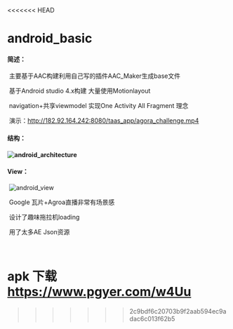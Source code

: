 
<<<<<<< HEAD

# 		android_basic

#### 简述：

​		主要基于AAC构建利用自己写的插件AAC_Maker生成base文件

​		基于Android studio 4.x构建 大量使用Motionlayout 

​		navigation+共享viewmodel 实现One Activity All Fragment 理念

​		演示：http://182.92.164.242:8080/taas_app/agora_challenge.mp4

#### 结构：	

#### 		![android_architecture](C:\Users\VULCAN\Desktop\安顺丰丰\agroa\android_architecture.png)	

#### View：

​			![android_view](C:\Users\VULCAN\Desktop\安顺丰丰\agroa\android_view.png)

​	Google 瓦片+Agroa直播非常有场景感

​	设计了趣味拖拉机loading

​	用了太多AE Json资源

​	

apk 下载 https://www.pgyer.com/w4Uu
=======
>>>>>>> 2c9bdf6c20703b9f2aab594ec9adac6c013f62b5
